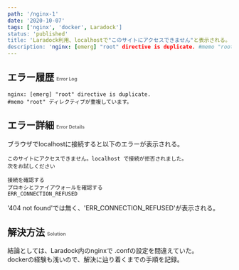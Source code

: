 ```yaml
---
path: '/nginx-1'
date: '2020-10-07'
tags: ['nginx', 'docker', Laradock']
status: 'published'
title: 'Laradock利用、localhostで"このサイトにアクセスできません"と表示される。'
description: 'nginx: [emerg] "root" directive is duplicate. #memo "root" ディレクティブが重複しています。'
---
```

## エラー履歴 <span style="font-size:.5em; opacity:.6;">Error Log</span>

```log
nginx: [emerg] "root" directive is duplicate.
#memo "root" ディレクティブが重複しています。
```

## エラー詳細 <span style="font-size:.5em; opacity:.6;">Error Details</span>

ブラウザでlocalhostに接続すると以下のエラーが表示される。

```text
このサイトにアクセスできません。localhost で接続が拒否されました。
次をお試しください

接続を確認する
プロキシとファイアウォールを確認する
ERR_CONNECTION_REFUSED
```

'404 not found'では無く、'ERR_CONNECTION_REFUSED'が表示される。

## 解決方法 <span style="font-size:.5em; opacity:.6;">Solution</span>

結論としては、Laradock内のnginxで .confの設定を間違えていた。  
dockerの経験も浅いので、解決に辿り着くまでの手順を記録。
